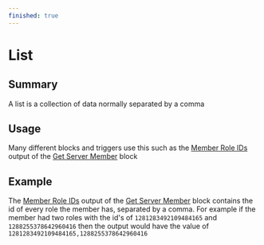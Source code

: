 ```yaml
---
finished: true
---
```

# List

## Summary
A list is a collection of data normally separated by a comma

## Usage
Many different blocks and triggers use this such as the [Member Role IDs](/inventor-reference/blocks/users/get-server-member/#member-role-ids) output of the [Get Server Member](/inventor-reference/blocks/users/get-server-member/) block

## Example

The [Member Role IDs](/inventor-reference/blocks/users/get-server-member/#member-role-ids) output of the [Get Server Member](/inventor-reference/blocks/users/get-server-member/) block contains the id of every role the member has, separated by a comma. For example if the member had two roles with the id's of `1281283492109484165` and `1288255378642960416` then the output would have the value of `1281283492109484165,1288255378642960416`
